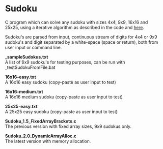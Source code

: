 # Sudoku
C program which can solve any sudoku with sizes 4x4, 9x9, 16x16 and 25x25, using a iterative algorithm as described in the code and <a href=http://www.sudokuwiki.org/sudoku.htm>here</a>.

Sudoku's are parsed from input, continuous stream of digits for 4x4 or 9x9 sudoku's and digit separated by a white-space (space or return), both from user input or command line.  


<b>_sampleSudokus.txt</b>  
A list of 9x9 sudoku's for testing purposes, can be run with _testSudokuFromFile.bat

<b>16x16-easy.txt</b>  
A 16x16 easy sudoku (copy-paste as user input to test)

<b>16x16-medium.txt</b>  
A 16x16 medium sudoku (copy-paste as user input to test)

<b>25x25-easy.txt</b>  
A 25x25 easy sudoku (copy-paste as user input to test)

<b>Sudoku_1.5_FixedArrayBrackets.c</b>  
The previous version with fixed array sizes, 9x9 sudokus only.

<b>Sudoku_2.0_DynamicArrayAlloc.c</b>  
The latest version with memory allocation.
